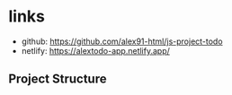 # links
- github: https://github.com/alex91-html/js-project-todo
- netlify: https://alextodo-app.netlify.app/


## Project Structure
<!-- 
src/
├── App.js                         # Main App component with routing   
├── store/
│   └── todoStore.jsx               # Zustand store for state management
├── components/
│   ├── StyledComponents.jsx        # Reusable styled components        
│   ├── Header.jsx                  # App header with date and controls 
│   ├── TaskItem.jsx                # Individual task component         
│   ├── AddTask.jsx                 # Form to add new tasks             
│   ├── TaskList.jsx                # List container for tasks          
│   └── TaskFilters.jsx             # Filter and action buttons         
├── pages/
│   └── TodoPage.jsx                # Main todo page                        
└── styles/
    └── GlobalStyles.jsx                                               

  -->